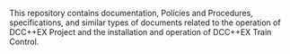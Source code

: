 This repository contains documentation, Policies and Procedures, specifications, and similar types of documents related to the operation of DCC++EX Project and the installation and operation of DCC++EX Train Control.
